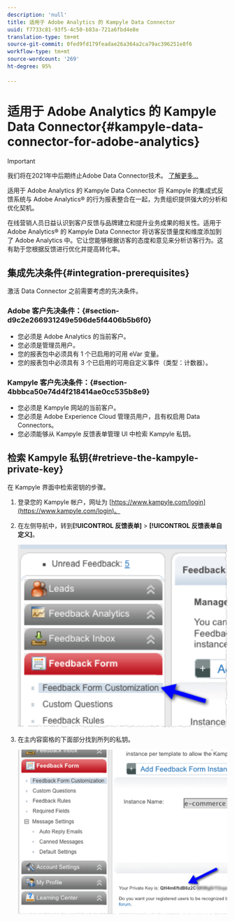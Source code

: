 ```yaml
---
description: 'null'
title: 适用于 Adobe Analytics 的 Kampyle Data Connector
uuid: f7733c81-93f5-4c50-b83a-721a6fbd4e8e
translation-type: tm+mt
source-git-commit: 0fed9fd179feadae26a364a2ca79ac396251e8f6
workflow-type: tm+mt
source-wordcount: '269'
ht-degree: 95%

---
```



# 适用于 Adobe Analytics 的 Kampyle Data Connector{#kampyle-data-connector-for-adobe-analytics}

>[!IMPORTANT]
>
>我们将在2021年中后期终止Adobe Data Connector技术。 [了解更多...](/help/import/data-connectors/data-connectors-eol.md)

适用于 Adobe Analytics 的 Kampyle Data Connector 将 Kampyle 的集成式反馈系统与 Adobe Analytics® 的行为报表整合在一起，为贵组织提供强大的分析和优化契机。

在线营销人员日益认识到客户反馈与品牌建立和提升业务成果的相关性。适用于 Adobe Analytics® 的 Kampyle Data Connector 将访客反馈量度和维度添加到了 Adobe Analytics 中。它让您能够根据访客的态度和意见来分析访客行为。这有助于您根据反馈进行优化并提高转化率。

## 集成先决条件{#integration-prerequisites}

激活 Data Connector 之前需要考虑的先决条件。

### Adobe 客户先决条件：{#section-d9c2e266931249e596de5f4406b5b6f0}

* 您必须是 Adobe Analytics 的当前客户。
* 您必须是管理员用户。
* 您的报表包中必须具有 1 个已启用的可用 eVar 变量。
* 您的报表包中必须具有 3 个已启用的可用自定义事件（类型：计数器）。

### Kampyle 客户先决条件：{#section-4bbbca50e74d4f218414ae0cc535b8e9}

* 您必须是 Kampyle 网站的当前客户。
* 您必须是 Adobe Experience Cloud 管理员用户，且有权启用 Data Connectors。
* 您必须能够从 Kampyle 反馈表单管理 UI 中检索 Kampyle 私钥。

## 检索 Kampyle 私钥{#retrieve-the-kampyle-private-key}

在 Kampyle 界面中检索密钥的步骤。

1. 登录您的 Kampyle 帐户，网址为 [https://www.kampyle.com/login](https://www.kampyle.com/login)。
1. 在左侧导航中，转到&#x200B;**[!UICONTROL 反馈表单]** > **[!UICONTROL 反馈表单自定义]**。

   ![](assets/retrieve_key1.png)

1. 在主内容窗格的下面部分找到所列的私钥。

   ![](assets/retrieve_key2.png)
